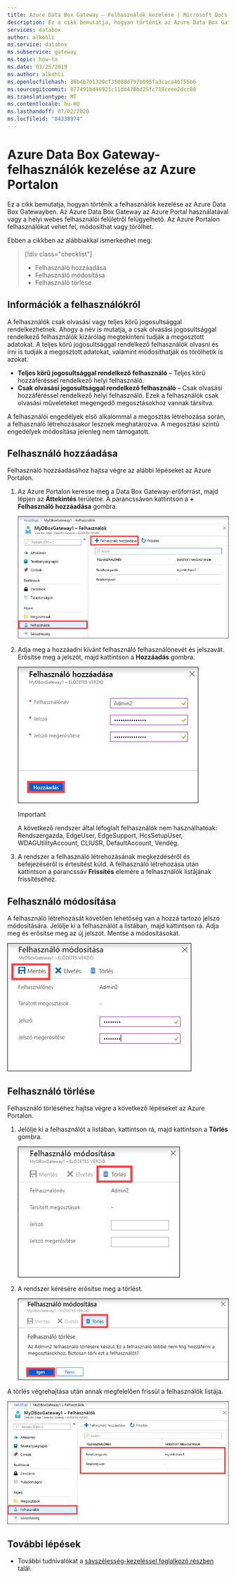 ```yaml
---
title: Azure Data Box Gateway – Felhasználók kezelése | Microsoft Docs
description: Ez a cikk bemutatja, hogyan történik az Azure Data Box Gateway-felhasználók kezelése az Azure Portalon.
services: databox
author: alkohli
ms.service: databox
ms.subservice: gateway
ms.topic: how-to
ms.date: 03/25/2019
ms.author: alkohli
ms.openlocfilehash: 38b4b701329cf35088d797b095fa3caca46f55b6
ms.sourcegitcommit: 877491bd46921c11dd478bd25fc718ceee2dcc08
ms.translationtype: MT
ms.contentlocale: hu-HU
ms.lasthandoff: 07/02/2020
ms.locfileid: "84338974"
---
```

# <a name="use-the-azure-portal-to-manage-users-on-your-azure-data-box-gateway"></a>Azure Data Box Gateway-felhasználók kezelése az Azure Portalon

Ez a cikk bemutatja, hogyan történik a felhasználók kezelése az Azure Data Box Gatewayben. Az Azure Data Box Gateway az Azure Portal használatával vagy a helyi webes felhasználói felületről felügyelhető. Az Azure Portalon felhasználókat vehet fel, módosíthat vagy törölhet. 

Ebben a cikkben az alábbiakkal ismerkedhet meg:

> [!div class="checklist"]
> * Felhasználó hozzáadása
> * Felhasználó módosítása
> * Felhasználó törlése

## <a name="about-users"></a>Információk a felhasználókról

A felhasználók csak olvasási vagy teljes körű jogosultsággal rendelkezhetnek. Ahogy a név is mutatja, a csak olvasási jogosultsággal rendelkező felhasználók kizárólag megtekinteni tudják a megosztott adatokat. A teljes körű jogosultsággal rendelkező felhasználók olvasni és írni is tudják a megosztott adatokat, valamint módosíthatják és törölhetik is azokat.

 - **Teljes körű jogosultsággal rendelkező felhasználó** – Teljes körű hozzáféréssel rendelkező helyi felhasználó.
 - **Csak olvasási jogosultsággal rendelkező felhasználó** – Csak olvasási hozzáféréssel rendelkező helyi felhasználó. Ezek a felhasználók csak olvasási műveleteket megengedő megosztásokhoz vannak társítva.

A felhasználói engedélyek első alkalommal a megosztás létrehozása során, a felhasználó létrehozásakor lesznek meghatározva. A megosztási szintű engedélyek módosítása jelenleg nem támogatott.

## <a name="add-a-user"></a>Felhasználó hozzáadása

Felhasználó hozzáadásához hajtsa végre az alábbi lépéseket az Azure Portalon.

1. Az Azure Portalon keresse meg a Data Box Gateway-erőforrást, majd lépjen az **Áttekintés** területre. A parancssávon kattintson a **+ Felhasználó hozzáadása** gombra.

    ![Kattintson a Felhasználó hozzáadása gombra](media/data-box-gateway-manage-users/add-user-1.png)

2. Adja meg a hozzáadni kívánt felhasználó felhasználónevét és jelszavát. Erősítse meg a jelszót, majd kattintson a **Hozzáadás** gombra.

    ![Kattintson a Felhasználó hozzáadása gombra](media/data-box-gateway-manage-users/add-user-2.png)

    > [!IMPORTANT] 
    > A következő rendszer által lefoglalt felhasználók nem használhatóak: Rendszergazda, EdgeUser, EdgeSupport, HcsSetupUser, WDAGUtilityAccount, CLIUSR, DefaultAccount, Vendég.  

3. A rendszer a felhasználó létrehozásának megkezdéséről és befejezéséről is értesítést küld. A felhasználó létrehozása után kattintson a parancssáv **Frissítés** elemére a felhasználók listájának frissítéséhez.


## <a name="modify-user"></a>Felhasználó módosítása

A felhasználó létrehozását követően lehetőség van a hozzá tartozó jelszó módosítására. Jelölje ki a felhasználót a listában, majd kattintson rá. Adja meg és erősítse meg az új jelszót. Mentse a módosításokat.
 
![Felhasználó módosítása](media/data-box-gateway-manage-users/modify-user-1.png)


## <a name="delete-a-user"></a>Felhasználó törlése

Felhasználó törléséhez hajtsa végre a következő lépéseket az Azure Portalon.

1. Jelölje ki a felhasználót a listában, kattintson rá, majd kattintson a **Törlés** gombra.  

   ![Felhasználó törlése](media/data-box-gateway-manage-users/delete-user-1.png)

2. A rendszer kérésére erősítse meg a törlést. 

   ![Felhasználó törlése](media/data-box-gateway-manage-users/delete-user-2.png)

A törlés végrehajtása után annak megfelelően frissül a felhasználók listája.

![Felhasználó törlése](media/data-box-gateway-manage-users/delete-user-3.png)


## <a name="next-steps"></a>További lépések

- További tudnivalókat a [sávszélesség-kezeléssel foglalkozó részben](data-box-gateway-manage-bandwidth-schedules.md) talál.
